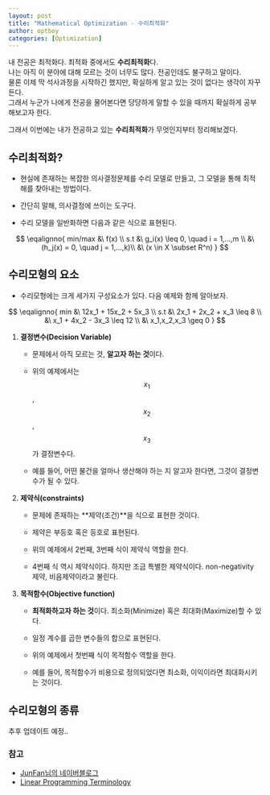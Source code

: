 ```yaml
---
layout: post
title: "Mathematical Optimization - 수리최적화"
author: optboy
categories: [Optimization]
---
```


내 전공은 최적화다. 최적화 중에서도 **수리최적화**다.  
나는 아직 이 분야에 대해 모르는 것이 너무도 많다. 전공인데도 불구하고 말이다.  
물론 이제 막 석사과정을 시작하긴 했지만, 확실하게 알고 있는 것이 없다는 생각이 자꾸 든다.  
그래서 누군가 나에게 전공을 물어본다면 당당하게 말할 수 있을 때까지 확실하게 공부해보고자 한다.  
  
그래서 이번에는 내가 전공하고 있는 **수리최적화**가 무엇인지부터 정리해보겠다.

## 수리최적화?
- 현실에 존재하는 복잡한 의사결정문제를 수리 모델로 만들고, 그 모델을 통해 최적해를 찾아내는 방법이다.  
  
- 간단히 말해, 의사결정에 쓰이는 도구다.  
  
- 수리 모델을 일반화하면 다음과 같은 식으로 표현된다.  
  
$$
\eqalignno{
    min/max &\ f(x)  \\
    s.t &\ g_i(x) \leq 0, \quad i = 1,...,m \\
    &\ (h_j(x) = 0, \quad j = 1,...,k)\\
    &\ (x \in X \subset R^n)
}
$$  


## 수리모형의 요소
- 수리모형에는 크게 세가지 구성요소가 있다. 다음 예제와 함께 알아보자.

$$
\eqalignno{
    min &\ 12x_1 + 15x_2 + 5x_3 \\
    s.t &\ 2x_1 + 2x_2 + x_3 \leq 8 \\
    &\ x_1 + 4x_2 - 3x_3 \leq 12 \\ 
    &\ x_1,x_2,x_3 \geq 0
}
$$
  
1. **결정변수(Decision Variable)**  
  
    - 문제에서 아직 모르는 것, **알고자 하는 것**이다.  
      
    - 위의 예제에서는 $$x_1$$, $$x_2$$, $$x_3$$가 결정변수다.  
      
    - 예를 들어, 어떤 물건을 얼마나 생산해야 하는 지 알고자 한다면, 그것이 결정변수가 될 수 있다.  
  
2. **제약식(constraints)**  
  
    - 문제에 존재하는 **제약(조건)**을 식으로 표현한 것이다.  
      
    - 제약은 부등호 혹은 등호로 표현된다. 

    - 위의 예제에서 2번째, 3번째 식이 제약식 역할을 한다.

    - 4번째 식 역시 제약식이다. 하지만 조금 특별한 제약식이다. non-negativity 제약, 비음제약이라고 불린다.
  
3. **목적함수(Objective function)**  
  
    - **최적화하고자 하는 것**이다. 최소화(Minimize) 혹은 최대화(Maximize)할 수 있다. 

    - 일정 계수를 곱한 변수들의 합으로 표현된다.  

    - 위의 예제에서 첫번째 식이 목적함수 역할을 한다.
  
    - 예를 들어, 목적함수가 비용으로 정의되었다면 최소화, 이익이라면 최대화시키는 것이다.  
  
## 수리모형의 종류
추후 업데이트 예정..
  
### 참고
- [JunFan님의 네이버블로그](https://m.blog.naver.com/PostView.nhn?blogId=seedkjb&logNo=140019480924&proxyReferer=https%3A%2F%2Fwww.google.com%2F)
- [Linear Programming Terminology](http://www.me.utexas.edu/~jensen/or_site/models/unit/lp_model/lp_terms/lp_terms.html)